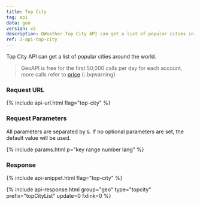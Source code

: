 ```yaml
---
title: Top City
tag: api
data: geo
version: v2
description: QWeather Top City API can get a list of popular cities in each country around the world, which allows users to easily view the weather conditions of major cities in each country.
ref: 2-api-top-city
---
```


Top City API can get a list of popular cities around the world.

> GeoAPI is free for the first 50,000 calls per day for each account, more calls refer to [price](/en/help/buy#price)
{:.bqwarning}

### Request URL

{% include api-url.html flag="top-city" %}

### Request Parameters

All parameters are separated by `&`. If no optional parameters are set, the default value will be used.

{% include params.html p="key range number lang" %}

### Response

{% include api-snippet.html flag="top-city" %}

{% include api-response.html group="geo" type="topcity"  prefix="topCityList" update=0 fxlink=0 %}
